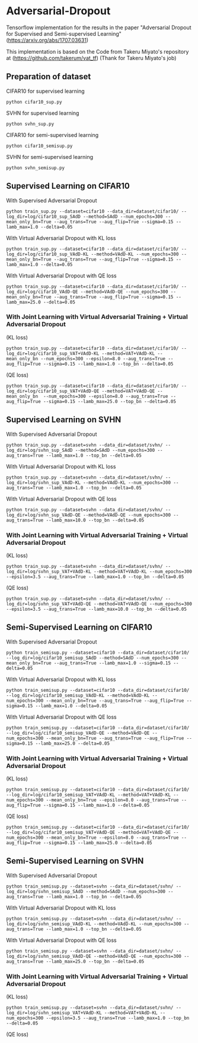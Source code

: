 # Adversarial-Dropout

Tensorflow implementation for the results in the paper "Adversarial Dropout for Supervised and Semi-supervised Learning" (https://arxiv.org/abs/1707.03631)

This implementation is based on the Code from Takeru Miyato's repository at (https://github.com/takerum/vat_tf)
(Thank for Takeru Miyato's job)

## Preparation of dataset

CIFAR10 for supervised learning

```python cifar10_sup.py```

SVHN for supervised learning

```python svhn_sup.py```

CIFAR10 for semi-supervised learning

```python cifar10_semisup.py```

SVHN for semi-supervised learning

```python svhn_semisup.py```

## Supervised Learning on CIFAR10

With Supervised Adversarial Dropout

```python train_sup.py --dataset=cifar10 --data_dir=dataset/cifar10/ --log_dir=log/cifar10_sup_SAdD --method=SAdD --num_epochs=300 --mean_only_bn=True --aug_trans=True --aug_flip=True --sigma=0.15 --lamb_max=1.0 --delta=0.05```

With Virtual Adversarial Dropout with KL loss

```python train_sup.py --dataset=cifar10 --data_dir=dataset/cifar10/ --log_dir=log/cifar10_sup_VAdD-KL --method=VAdD-KL --num_epochs=300 --mean_only_bn=True --aug_trans=True --aug_flip=True --sigma=0.15 --lamb_max=1.0 --delta=0.05```

With Virtual Adversarial Dropout with QE loss

```python train_sup.py --dataset=cifar10 --data_dir=dataset/cifar10/ --log_dir=log/cifar10_VAdD-QE --method=VAdD-QE --num_epochs=300 --mean_only_bn=True --aug_trans=True --aug_flip=True --sigma=0.15 --lamb_max=25.0 --delta=0.05```

### With Joint Learning with Virtual Adversarial Training + Virtual Adversarial Dropout

(KL loss)

```python train_sup.py --dataset=cifar10 --data_dir=dataset/cifar10/ --log_dir=log/cifar10_sup_VAT+VAdD-KL --method=VAT+VAdD-KL --mean_only_bn --num_epochs=300 --epsilon=8.0 --aug_trans=True --aug_flip=True --sigma=0.15 --lamb_max=1.0 --top_bn --delta=0.05```

(QE loss)

```python train_sup.py --dataset=cifar10 --data_dir=dataset/cifar10/ --log_dir=log/cifar10_sup_VAT+VAdD-QE --method=VAT+VAdD-QE --mean_only_bn  --num_epochs=300 --epsilon=8.0 --aug_trans=True --aug_flip=True --sigma=0.15 --lamb_max=25.0 --top_bn --delta=0.05```


## Supervised Learning on SVHN

With Supervised Adversarial Dropout

```python train_sup.py --dataset=svhn --data_dir=dataset/svhn/ --log_dir=log/svhn_sup_SAdD --method=SAdD --num_epochs=300 --aug_trans=True --lamb_max=1.0 --top_bn --delta=0.05```

With Virtual Adversarial Dropout with KL loss

```python train_sup.py --dataset=svhn --data_dir=dataset/svhn/ --log_dir=log/svhn_sup_VAdD-KL --method=VAdD-KL --num_epochs=300 --aug_trans=True --lamb_max=1.0 --top_bn --delta=0.05```

With Virtual Adversarial Dropout with QE loss

```python train_sup.py --dataset=svhn --data_dir=dataset/svhn/ --log_dir=log/svhn_sup_VAdD-QE --method=VAdD-QE --num_epochs=300 --aug_trans=True --lamb_max=10.0 --top_bn --delta=0.05```

### With Joint Learning with Virtual Adversarial Training + Virtual Adversarial Dropout

(KL loss)

```python train_sup.py --dataset=svhn --data_dir=dataset/svhn/ --log_dir=log/svhn_sup_VAT+VAdD-KL --method=VAT+VAdD-KL --num_epochs=300 --epsilon=3.5 --aug_trans=True --lamb_max=1.0 --top_bn --delta=0.05```

(QE loss)

```python train_sup.py --dataset=svhn --data_dir=dataset/svhn/ --log_dir=log/svhn_sup_VAT+VAdD-QE --method=VAT+VAdD-QE --num_epochs=300 --epsilon=3.5 --aug_trans=True --lamb_max=10.0 --top_bn --delta=0.05```


## Semi-Supervised Learning on CIFAR10

With Supervised Adversarial Dropout

```python train_semisup.py --dataset=cifar10 --data_dir=dataset/cifar10/ --log_dir=log/cifar10_semisup_SAdD --method=SAdD --num_epochs=300 --mean_only_bn=True --aug_trans=True --lamb_max=1.0 --sigma=0.15 --delta=0.05```

With Virtual Adversarial Dropout with KL loss

```python train_semisup.py --dataset=cifar10 --data_dir=dataset/cifar10/ --log_dir=log/cifar10_semisup_VAdD-KL --method=VAdD-KL --num_epochs=300 --mean_only_bn=True --aug_trans=True --aug_flip=True --sigma=0.15 --lamb_max=1.0 --delta=0.05```

With Virtual Adversarial Dropout with QE loss

```python train_semisup.py --dataset=cifar10 --data_dir=dataset/cifar10/ --log_dir=log/cifar10_semisup_VAdD-QE --method=VAdD-QE --num_epochs=300 --mean_only_bn=True --aug_trans=True --aug_flip=True --sigma=0.15 --lamb_max=25.0 --delta=0.05```

### With Joint Learning with Virtual Adversarial Training + Virtual Adversarial Dropout

(KL loss)

```python train_semisup.py --dataset=cifar10 --data_dir=dataset/cifar10/ --log_dir=log/cifar10_semisup_VAT+VAdD-KL --method=VAT+VAdD-KL --num_epochs=300 --mean_only_bn=True --epsilon=8.0 --aug_trans=True --aug_flip=True --sigma=0.15 --lamb_max=1.0 --delta=0.05```

(QE loss)

```python train_semisup.py --dataset=cifar10 --data_dir=dataset/cifar10/ --log_dir=log/cifar10_semisup_VAT+VAdD-QE --method=VAT+VAdD-QE --num_epochs=300 --mean_only_bn=True --epsilon=8.0 --aug_trans=True --aug_flip=True --sigma=0.15 --lamb_max=25.0 --delta=0.05```

## Semi-Supervised Learning on SVHN

With Supervised Adversarial Dropout

```python train_semisup.py --dataset=svhn --data_dir=dataset/svhn/ --log_dir=log/svhn_semisup_SAdD --method=SAdD --num_epochs=300 --aug_trans=True --lamb_max=1.0 --top_bn --delta=0.05```

With Virtual Adversarial Dropout with KL loss

```python train_semisup.py --dataset=svhn --data_dir=dataset/svhn/ --log_dir=log/svhn_semisup_VAdD-KL --method=VAdD-KL --num_epochs=300 --aug_trans=True --lamb_max=1.0 --top_bn --delta=0.05```

With Virtual Adversarial Dropout with QE loss

```python train_semisup.py --dataset=svhn --data_dir=dataset/svhn/ --log_dir=log/svhn_semisup_VAdD-QE --method=VAdD-QE --num_epochs=300 --aug_trans=True --lamb_max=25.0 --top_bn --delta=0.05```

### With Joint Learning with Virtual Adversarial Training + Virtual Adversarial Dropout

(KL loss)

```python train_semisup.py --dataset=svhn --data_dir=dataset/svhn/ --log_dir=log/svhn_semisup_VAT+VAdD-KL --method=VAT+VAdD-KL --num_epochs=300 --epsilon=3.5 --aug_trans=True --lamb_max=1.0 --top_bn --delta=0.05```

(QE loss)

```python train_semisup.py --dataset=svhn --data_dir=dataset/svhn/ --log_dir=log/svhn_semisup_VAT+VAdD-QE --method=VAT+VAdD-QE --num_epochs=300 --epsilon=3.5 --aug_trans=True --lamb_max=25.0 --top_bn --delta=0.05
```




